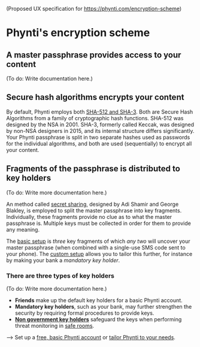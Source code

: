 (Proposed UX specification for https://phynti.com/encryption-scheme)

# Phynti's encryption scheme

## A master passphrase provides access to your content

(To do: Write documentation here.)

## Secure hash algorithms encrypts your content

By default, Phynti employs both [SHA-512 and SHA-3][Secure Hash Algorithms]. Both are Secure Hash Algorithms from a family of cryptographic hash functions. SHA-512 was designed by the NSA in 2001. SHA-3, formerly called Keccak, was designed by non-NSA designers in 2015, and its internal structure differs significantly. Your Phynti passphrase is split in two separate hashes used as passwords for the individual algorithms, and both are used (sequentially) to encrypt all your content.

## Fragments of the passphrase is distributed to key holders

(To do: Write more documentation here.)

An method called [secret sharing][], designed by Adi Shamir and  George Blakley, is employed to split the master passphrase into key fragments. Individually, these fragments provide no clue as to what the master passphrase is. Multiple keys must be collected in order for them to provide any meaning.

The [basic setup][] is *three* key fragments of which *any two* will uncover your master passphrase (when combined with a single-use SMS code sent to your phone). The [custom setup][] allows you to tailor this further, for instance by making your bank a *mandatory key holder*.

### There are three types of key holders

(To do: Write more documentation here.)

* **Friends** make up the default key holders for a basic Phynti account.
* **Mandatory key holders**, such as your bank, may further strengthen the security by requiring formal procedures to provide keys.
* **[Non government key holders][]** safeguard the keys when performing threat monitoring in [safe rooms][].

--> Set up a [free, basic Phynti account][] or [tailor Phynti to your needs][].

[Secure Hash Algorithms]: https://en.wikipedia.org/wiki/Secure_Hash_Algorithms
[secret sharing]: https://en.wikipedia.org/wiki/Secret_sharing
[basic setup]: basic
[free, basic Phynti account]: basic
[custom setup]: custom
[tailor Phynti to your needs]: custom
[Non government key holders]: non-government-key-holders
[Safe rooms]: safe-rooms
